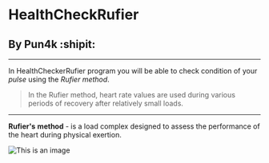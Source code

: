 # HealthCheckRufier
 
## By Pun4k :shipit:

___

In HealthCheckerRufier program you will be able to check condition of your _pulse_ using the _Rufier_ _method_. 
> In the Rufier method, heart rate values are used during various periods of recovery after relatively small loads.

___

**Rufier's** **method** - is a load complex designed to assess the performance of the heart during physical exertion.
 

 ![This is an image](https://www.researchgate.net/profile/Ihor-Zanevskyy/publication/314084013/figure/fig1/AS:500402825433088@1496316738344/Nomogram-of-the-Ruffier-index-values-correction.png)
